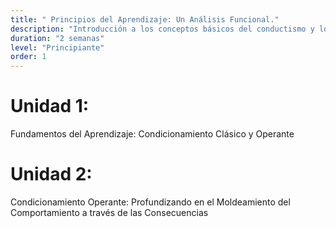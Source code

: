 ```yaml
---
title: " Principios del Aprendizaje: Un Análisis Funcional."
description: "Introducción a los conceptos básicos del conductismo y los principios basicos de aprendisaje de los organismos."
duration: "2 semanas"
level: "Principiante"
order: 1
---
```


# Unidad 1: 

Fundamentos del Aprendizaje: Condicionamiento Clásico y Operante

# Unidad 2: 

Condicionamiento Operante: Profundizando en el Moldeamiento del Comportamiento a través de las Consecuencias